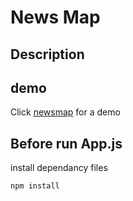 # News Map

## Description

## demo
Click [newsmap](http://news-map-site.herokuapp.com) for a demo

## Before run App.js
install dependancy files
```
npm install
```
